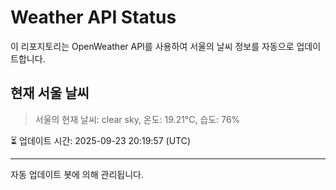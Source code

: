 
# Weather API Status

이 리포지토리는 OpenWeather API를 사용하여 서울의 날씨 정보를 자동으로 업데이트합니다.

## 현재 서울 날씨
> 서울의 현재 날씨: clear sky, 온도: 19.21°C, 습도: 76%

⏳ 업데이트 시간: 2025-09-23 20:19:57 (UTC)

---
자동 업데이트 봇에 의해 관리됩니다.
